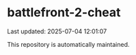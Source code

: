 # battlefront-2-cheat

Last updated: 2025-07-04 12:01:07

This repository is automatically maintained.
